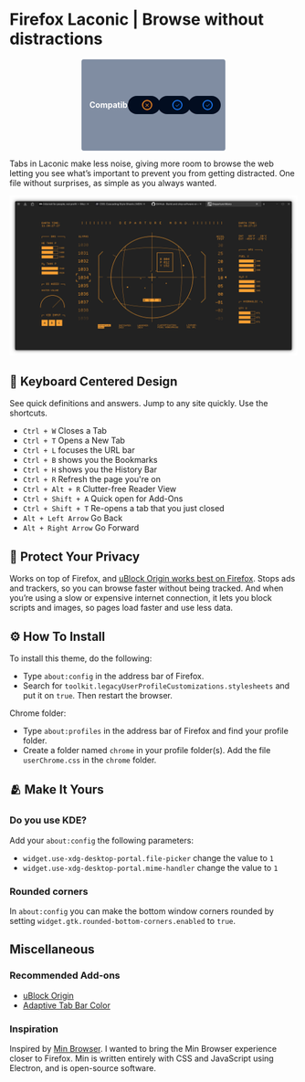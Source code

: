 # Firefox Laconic | Browse without distractions  

<!-- CSS -->
<style>
:root {
  --font-size: 10px;
}

.frame {
  margin: 0 auto;
  gap: 4px;
  width: 50%;
  height: 4vh;
  display: flex;
  align-items: center;
  justify-content: right;
  background-color: rgb(4, 30, 73, 0.5);
  border-radius: 4px;
}

.frame::before {
  color: #fff;
  content: "Compatible";
  font-weight: bold;
  margin-right: auto;
  margin-left: 14px;
}

.container {
  width: 64px;
  height: 32px;
  margin-left: -16px;
  margin-right: 8px;
  position: relative;
  border-radius: 18px;
  background-color: #020d20;
}

.true, .false {
  top: 50%;
  left: 60%;
  width: 1em;
  height: 1em;
  display: flex;
  border-radius: 50%;
  position: absolute;
  align-items: center;
  justify-content: center;
  transform: translate(-50%, -50%);
}

.true {
  border: 2px solid #1970e3;
}

.false {
  border: 2px solid #e18022;
}

.true::before {
  content: "✓";
  color: #1970e3;
  font-size: var(--font-size);
}

.false::before {
  content: "✕";
  color: #e18022;
  font-size: var(--font-size);
}

.firefox-icon, .cachy-icon, .firefox-dev-icon {
  top: 50%;
  left: 38%;
  width: 64%;
  height: 64%;
  position: absolute;
  background-size: contain;
  background-position: center;
  background-repeat: no-repeat;
  transform: translate(-50%, -50%);
}

.firefox-icon {
  background-image: url("assets/icon/firefox-icon.png");
}

.cachy-icon {
  background-image: url("assets/icon/cachy-icon.png");
}

.firefox-dev-icon {
  background-image: url("assets/icon/firefox-dev-icon.png");
}
</style>

<div class="frame">
<!-- Item 1 -->
  <div class="container">
    <div class="false">
    </div>
    <div class="firefox-dev-icon"></div>
  </div>

<!-- Item 2 -->
  <div class="container">
    <div class="true">
    </div>
    <div class="cachy-icon"></div>
  </div>

<!-- Item 3 -->
  <div class="container">
    <div class="true">
    </div>
    <div class="firefox-icon"></div>
  </div>
</div>

<!-- END CSS -->

Tabs in Laconic make less noise, giving more room to browse the web letting you see what’s important to prevent you from getting distracted. One file without surprises, as simple as you always wanted.

<!-- ![image](/assets/images/headerlight.png) -->
![image](/assets/images/headerdark.png)

## :dart: Keyboard Centered Design

See quick definitions and answers. Jump to any site quickly. Use the shortcuts.

- `Ctrl + W` Closes a Tab
- `Ctrl + T` Opens a New Tab
- `Ctrl + L` focuses the URL bar
- `Ctrl + B` shows you the Bookmarks
- `Ctrl + H` shows you the History Bar
- `Ctrl + R` Refresh the page you're on
- `Ctrl + Alt + R` Clutter-free Reader View
- `Ctrl + Shift + A` Quick open for Add-Ons
- `Ctrl + Shift + T` Re-opens a tab that you just closed
- `Alt + Left Arrow` Go Back
- `Alt + Right Arrow` Go Forward

## :ninja: Protect Your Privacy

Works on top of Firefox, and [uBlock Origin works best on Firefox](https://github.com/gorhill/uBlock/wiki/uBlock-Origin-works-best-on-Firefox). Stops ads and trackers, so you can browse faster without being tracked. And when you’re using a slow or expensive internet connection, it lets you block scripts and images, so pages load faster and use less data.

## :gear: How To Install

To install this theme, do the following:

- Type `about:config` in the address bar of Firefox.
- Search for `toolkit.legacyUserProfileCustomizations.stylesheets` and put it on `true`. Then restart the browser.

Chrome folder:

- Type `about:profiles` in the address bar of Firefox and find your profile folder.
- Create a folder named `chrome` in your profile folder(s). Add the file `userChrome.css` in the `chrome` folder.

## :people_hugging: Make It Yours

### Do you use KDE?

Add  your `about:config` the following parameters:

- `widget.use-xdg-desktop-portal.file-picker` change the value to `1`
- `widget.use-xdg-desktop-portal.mime-handler` change the value to `1`

### Rounded corners

In `about:config` you can make the bottom window corners rounded by setting `widget.gtk.rounded-bottom-corners.enabled` to `true`.

## Miscellaneous

### Recommended Add-ons

- [uBlock Origin](https://addons.mozilla.org/en-US/firefox/addon/ublock-origin/)
- [Adaptive Tab Bar Color](https://addons.mozilla.org/en-US/firefox/addon/adaptive-tab-bar-colour/)

### Inspiration

Inspired by [Min Browser](https://github.com/minbrowser/min). I wanted to bring the Min Browser experience closer to Firefox. Min is written entirely with CSS and JavaScript using Electron, and is open-source software.
